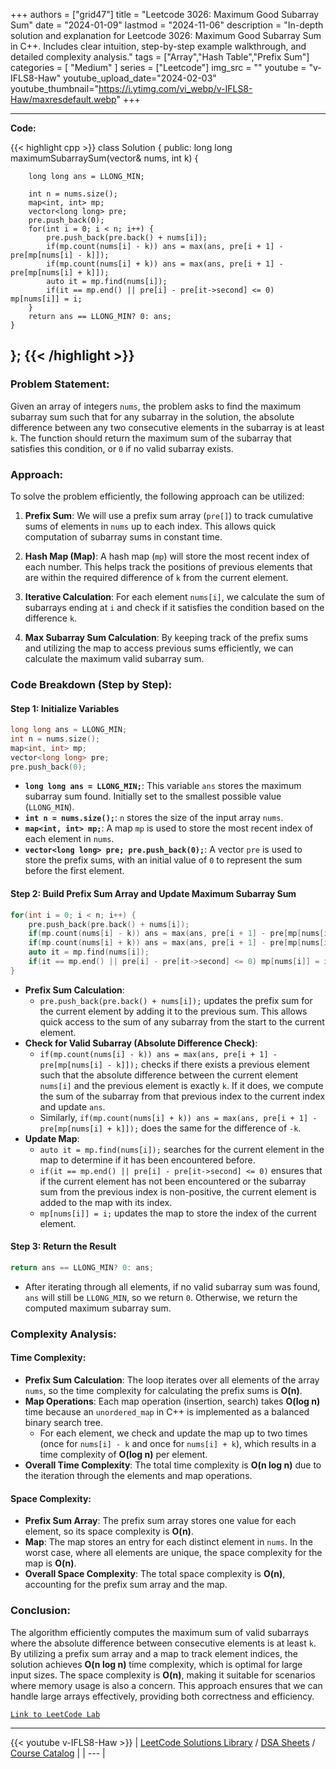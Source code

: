 
+++
authors = ["grid47"]
title = "Leetcode 3026: Maximum Good Subarray Sum"
date = "2024-01-09"
lastmod = "2024-11-06"
description = "In-depth solution and explanation for Leetcode 3026: Maximum Good Subarray Sum in C++. Includes clear intuition, step-by-step example walkthrough, and detailed complexity analysis."
tags = ["Array","Hash Table","Prefix Sum"]
categories = [
    "Medium"
]
series = ["Leetcode"]
img_src = ""
youtube = "v-IFLS8-Haw"
youtube_upload_date="2024-02-03"
youtube_thumbnail="https://i.ytimg.com/vi_webp/v-IFLS8-Haw/maxresdefault.webp"
+++



---
**Code:**

{{< highlight cpp >}}
class Solution {
public:
    long long maximumSubarraySum(vector<int>& nums, int k) {

        long long ans = LLONG_MIN;

        int n = nums.size();
        map<int, int> mp;
        vector<long long> pre;
        pre.push_back(0);
        for(int i = 0; i < n; i++) {
            pre.push_back(pre.back() + nums[i]);
            if(mp.count(nums[i] - k)) ans = max(ans, pre[i + 1] - pre[mp[nums[i] - k]]);
            if(mp.count(nums[i] + k)) ans = max(ans, pre[i + 1] - pre[mp[nums[i] + k]]);
            auto it = mp.find(nums[i]);
            if(it == mp.end() || pre[i] - pre[it->second] <= 0) mp[nums[i]] = i;
        }
        return ans == LLONG_MIN? 0: ans;
    }
};
{{< /highlight >}}
---

### Problem Statement:

Given an array of integers `nums`, the problem asks to find the maximum subarray sum such that for any subarray in the solution, the absolute difference between any two consecutive elements in the subarray is at least `k`. The function should return the maximum sum of the subarray that satisfies this condition, or `0` if no valid subarray exists.

### Approach:

To solve the problem efficiently, the following approach can be utilized:

1. **Prefix Sum**:
   We will use a prefix sum array (`pre[]`) to track cumulative sums of elements in `nums` up to each index. This allows quick computation of subarray sums in constant time.

2. **Hash Map (Map)**:
   A hash map (`mp`) will store the most recent index of each number. This helps track the positions of previous elements that are within the required difference of `k` from the current element.

3. **Iterative Calculation**:
   For each element `nums[i]`, we calculate the sum of subarrays ending at `i` and check if it satisfies the condition based on the difference `k`.

4. **Max Subarray Sum Calculation**:
   By keeping track of the prefix sums and utilizing the map to access previous sums efficiently, we can calculate the maximum valid subarray sum.

### Code Breakdown (Step by Step):

#### Step 1: Initialize Variables
```cpp
long long ans = LLONG_MIN;
int n = nums.size();
map<int, int> mp;
vector<long long> pre;
pre.push_back(0);
```
- **`long long ans = LLONG_MIN;`**: This variable `ans` stores the maximum subarray sum found. Initially set to the smallest possible value (`LLONG_MIN`).
- **`int n = nums.size();`**: `n` stores the size of the input array `nums`.
- **`map<int, int> mp;`**: A map `mp` is used to store the most recent index of each element in `nums`.
- **`vector<long long> pre; pre.push_back(0);`**: A vector `pre` is used to store the prefix sums, with an initial value of `0` to represent the sum before the first element.

#### Step 2: Build Prefix Sum Array and Update Maximum Subarray Sum
```cpp
for(int i = 0; i < n; i++) {
    pre.push_back(pre.back() + nums[i]);
    if(mp.count(nums[i] - k)) ans = max(ans, pre[i + 1] - pre[mp[nums[i] - k]]);
    if(mp.count(nums[i] + k)) ans = max(ans, pre[i + 1] - pre[mp[nums[i] + k]]);
    auto it = mp.find(nums[i]);
    if(it == mp.end() || pre[i] - pre[it->second] <= 0) mp[nums[i]] = i;
}
```
- **Prefix Sum Calculation**: 
   - `pre.push_back(pre.back() + nums[i]);` updates the prefix sum for the current element by adding it to the previous sum. This allows quick access to the sum of any subarray from the start to the current element.
- **Check for Valid Subarray (Absolute Difference Check)**:
   - `if(mp.count(nums[i] - k)) ans = max(ans, pre[i + 1] - pre[mp[nums[i] - k]]);` checks if there exists a previous element such that the absolute difference between the current element `nums[i]` and the previous element is exactly `k`. If it does, we compute the sum of the subarray from that previous index to the current index and update `ans`.
   - Similarly, `if(mp.count(nums[i] + k)) ans = max(ans, pre[i + 1] - pre[mp[nums[i] + k]]);` does the same for the difference of `-k`.
- **Update Map**:
   - `auto it = mp.find(nums[i]);` searches for the current element in the map to determine if it has been encountered before.
   - `if(it == mp.end() || pre[i] - pre[it->second] <= 0)` ensures that if the current element has not been encountered or the subarray sum from the previous index is non-positive, the current element is added to the map with its index.
   - `mp[nums[i]] = i;` updates the map to store the index of the current element.

#### Step 3: Return the Result
```cpp
return ans == LLONG_MIN? 0: ans;
```
- After iterating through all elements, if no valid subarray sum was found, `ans` will still be `LLONG_MIN`, so we return `0`. Otherwise, we return the computed maximum subarray sum.

### Complexity Analysis:

#### Time Complexity:
- **Prefix Sum Calculation**: The loop iterates over all elements of the array `nums`, so the time complexity for calculating the prefix sums is **O(n)**.
- **Map Operations**: Each map operation (insertion, search) takes **O(log n)** time because an `unordered_map` in C++ is implemented as a balanced binary search tree.
   - For each element, we check and update the map up to two times (once for `nums[i] - k` and once for `nums[i] + k`), which results in a time complexity of **O(log n)** per element.
- **Overall Time Complexity**: The total time complexity is **O(n log n)** due to the iteration through the elements and map operations.

#### Space Complexity:
- **Prefix Sum Array**: The prefix sum array stores one value for each element, so its space complexity is **O(n)**.
- **Map**: The map stores an entry for each distinct element in `nums`. In the worst case, where all elements are unique, the space complexity for the map is **O(n)**.
- **Overall Space Complexity**: The total space complexity is **O(n)**, accounting for the prefix sum array and the map.

### Conclusion:

The algorithm efficiently computes the maximum sum of valid subarrays where the absolute difference between consecutive elements is at least `k`. By utilizing a prefix sum array and a map to track element indices, the solution achieves **O(n log n)** time complexity, which is optimal for large input sizes. The space complexity is **O(n)**, making it suitable for scenarios where memory usage is also a concern. This approach ensures that we can handle large arrays effectively, providing both correctness and efficiency.

[`Link to LeetCode Lab`](https://leetcode.com/problems/maximum-good-subarray-sum/description/)

---
{{< youtube v-IFLS8-Haw >}}
| [LeetCode Solutions Library](https://grid47.xyz/leetcode/) / [DSA Sheets](https://grid47.xyz/sheets/) / [Course Catalog](https://grid47.xyz/courses/) |
| --- |
